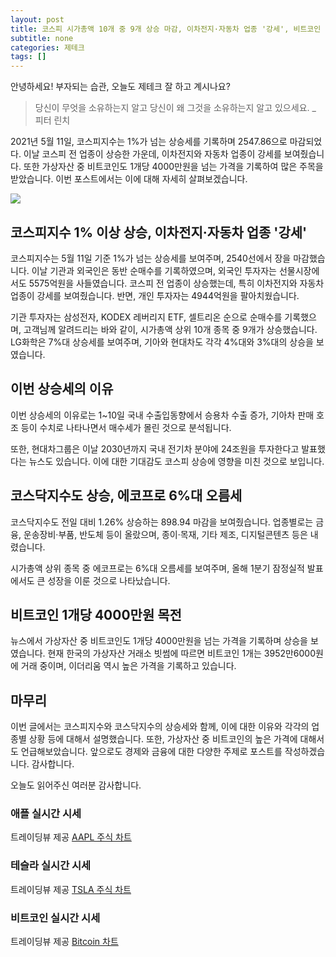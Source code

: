 ```yaml
---
layout: post
title: 코스피 시가총액 10개 중 9개 상승 마감, 이차전지·자동차 업종 '강세', 비트코인 상승
subtitle: none
categories: 제테크
tags: []
---
```


안녕하세요! 부자되는 습관, 오늘도 제테크 잘 하고 계시나요?

> 당신이 무엇을 소유하는지 알고 당신이 왜 그것을 소유하는지 알고 있으세요. _ 피터 린치




2021년 5월 11일, 코스피지수는 1%가 넘는 상승세를 기록하며 2547.86으로 마감되었다. 이날 코스피 전 업종이 상승한 가운데, 이차전지와 자동차 업종이 강세를 보여줬습니다. 또한 가상자산 중 비트코인도 1개당 4000만원을 넘는 가격을 기록하여 많은 주목을 받았습니다. 이번 포스트에서는 이에 대해 자세히 살펴보겠습니다.



![](https://source.unsplash.com/800x450/?luxury)

##  코스피지수 1% 이상 상승, 이차전지·자동차 업종 '강세'

코스피지수는 5월 11일 기준 1%가 넘는 상승세를 보여주며, 2540선에서 장을 마감했습니다. 이날 기관과 외국인은 동반 순매수를 기록하였으며, 외국인 투자자는 선물시장에서도 5575억원을 사들였습니다. 코스피 전 업종이 상승했는데, 특히 이차전지와 자동차 업종이 강세를 보여줬습니다. 반면, 개인 투자자는 4944억원을 팔아치웠습니다. 

기관 투자자는 삼성전자, KODEX 레버리지 ETF, 셀트리온 순으로 순매수를 기록했으며, 고객님께 알려드리는 바와 같이, 시가총액 상위 10개 종목 중 9개가 상승했습니다. LG화학은 7%대 상승세를 보여주며, 기아와 현대차도 각각 4%대와 3%대의 상승을 보였습니다. 

## 이번 상승세의 이유

이번 상승세의 이유로는 1~10일 국내 수출입동향에서 승용차 수출 증가, 기아차 판매 호조 등이 수치로 나타나면서 매수세가 몰린 것으로 분석됩니다. 

또한, 현대차그룹은 이날 2030년까지 국내 전기차 분야에 24조원을 투자한다고 발표했다는 뉴스도 있습니다. 이에 대한 기대감도 코스피 상승에 영향을 미친 것으로 보입니다. 

## 코스닥지수도 상승, 에코프로 6%대 오름세

코스닥지수도 전일 대비 1.26% 상승하는 898.94 마감을 보여줬습니다. 업종별로는 금융, 운송장비·부품, 반도체 등이 올랐으며, 종이·목재, 기타 제조, 디지털콘텐츠 등은 내렸습니다. 

시가총액 상위 종목 중 에코프로는 6%대 오름세를 보여주며, 올해 1분기 잠정실적 발표에서도 큰 성장을 이룬 것으로 나타났습니다. 

## 비트코인 1개당 4000만원 목전

뉴스에서 가상자산 중 비트코인도 1개당 4000만원을 넘는 가격을 기록하며 상승을 보였습니다. 현재 한국의 가상자산 거래소 빗썸에 따르면 비트코인 1개는 3952만6000원에 거래 중이며, 이더리움 역시 높은 가격을 기록하고 있습니다. 

## 마무리

이번 글에서는 코스피지수와 코스닥지수의 상승세와 함께, 이에 대한 이유와 각각의 업종별 상황 등에 대해서 설명했습니다. 또한, 가상자산 중 비트코인의 높은 가격에 대해서도 언급해보았습니다. 앞으로도 경제와 금융에 대한 다양한 주제로 포스트를 작성하겠습니다. 감사합니다.

오늘도 읽어주신 여러분 감사합니다.

### 애플 실시간 시세


<!-- TradingView Widget BEGIN -->
<div class="tradingview-widget-container">
  <div id="tradingview_6a264"></div>
  <div class="tradingview-widget-copyright">트레이딩뷰 제공 <a href="https://kr.tradingview.com/symbols/NASDAQ-AAPL/" rel="noopener" target="_blank"><span class="blue-text">AAPL 주식 차트</span></a></div>
  <script type="text/javascript" src="https://s3.tradingview.com/tv.js"></script>
  <script type="text/javascript">
  new TradingView.widget(
  {
  "autosize": true,
  "symbol": "NASDAQ:AAPL",
  "interval": "D",
  "timezone": "Asia/Seoul",
  "theme": "light",
  "style": "1",
  "locale": "kr",
  "toolbar_bg": "#f1f3f6",
  "enable_publishing": false,
  "hide_top_toolbar": true,
  "hide_legend": true,
  "save_image": false,
  "container_id": "tradingview_6a264"
}
  );
  </script>
</div>
<!-- TradingView Widget END -->


### 테슬라 실시간 시세


<!-- TradingView Widget BEGIN -->
<div class="tradingview-widget-container">
  <div id="tradingview_39d77"></div>
  <div class="tradingview-widget-copyright">트레이딩뷰 제공 <a href="https://kr.tradingview.com/symbols/NASDAQ-TSLA/" rel="noopener" target="_blank"><span class="blue-text">TSLA 주식 차트</span></a></div>
  <script type="text/javascript" src="https://s3.tradingview.com/tv.js"></script>
  <script type="text/javascript">
  new TradingView.widget(
  {
  "autosize": true,
  "symbol": "NASDAQ:TSLA",
  "interval": "D",
  "timezone": "Asia/Seoul",
  "theme": "light",
  "style": "1",
  "locale": "kr",
  "toolbar_bg": "#f1f3f6",
  "enable_publishing": false,
  "hide_top_toolbar": true,
  "hide_legend": true,
  "save_image": false,
  "container_id": "tradingview_39d77"
}
  );
  </script>
</div>
<!-- TradingView Widget END -->


### 비트코인 실시간 시세


<!-- TradingView Widget BEGIN -->
<div class="tradingview-widget-container">
  <div id="tradingview_3f91e"></div>
  <div class="tradingview-widget-copyright">트레이딩뷰 제공 <a href="https://kr.tradingview.com/symbols/BTCUSD/?exchange=BITSTAMP" rel="noopener" target="_blank"><span class="blue-text">Bitcoin 차트</span></a></div>
  <script type="text/javascript" src="https://s3.tradingview.com/tv.js"></script>
  <script type="text/javascript">
  new TradingView.widget(
  {
  "autosize": true,
  "symbol": "BITSTAMP:BTCUSD",
  "interval": "D",
  "timezone": "Asia/Seoul",
  "theme": "light",
  "style": "1",
  "locale": "kr",
  "toolbar_bg": "#f1f3f6",
  "enable_publishing": false,
  "hide_top_toolbar": true,
  "hide_legend": true,
  "save_image": false,
  "container_id": "tradingview_3f91e"
}
  );
  </script>
</div>
<!-- TradingView Widget END -->

